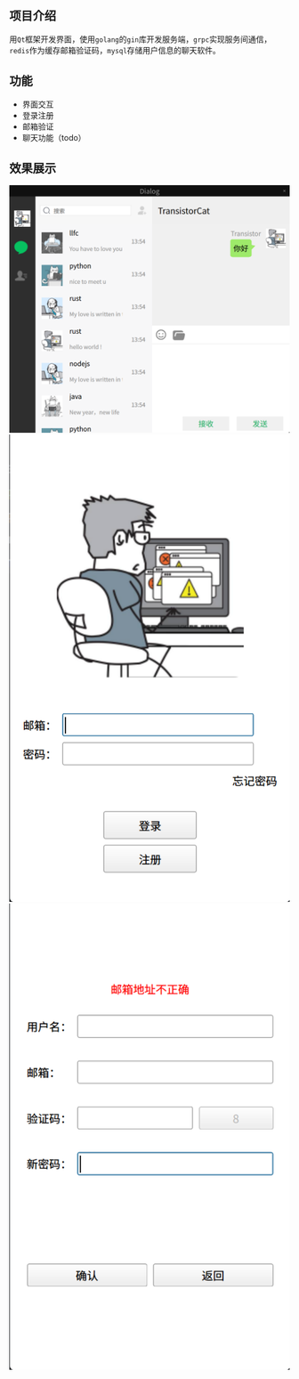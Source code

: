 ## 项目介绍
用`Qt`框架开发界面，使用`golang`的`gin`库开发服务端，`grpc`实现服务间通信，`redis`作为缓存邮箱验证码，`mysql`存储用户信息的聊天软件。
## 功能
- 界面交互
- 登录注册
- 邮箱验证
- 聊天功能（todo）
## 效果展示
![Alt text](image.png)
![Alt text](image-3.png)
![Alt text](image-2.png)